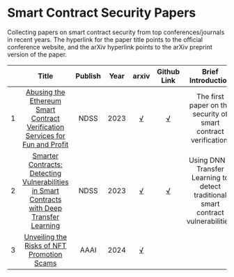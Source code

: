 # Smart Contract Security Papers
Collecting papers on smart contract security from top conferences/journals in recent years.
The hyperlink for the paper title points to the official conference website, and the arXiv hyperlink points to the arXiv preprint version of the paper.


||Title|Publish|Year|arxiv|Github Link|Brief Introduction|
|:--|:--:|:--:|:--:|:--:|:--:|:--:|
|1|[Abusing the Ethereum Smart Contract Verification Services for Fun and Profit](https://www.ndss-symposium.org/ndss-paper/abusing-the-ethereum-smart-contract-verification-services-for-fun-and-profit/)|NDSS|2023|[√](https://arxiv.org/abs/2307.00549)|[√](https://github.com/source-code-scam-paper/source-scam-all-in-one)|The first paper on the security of smart contract verification.|
|2|[Smarter Contracts: Detecting Vulnerabilities in Smart Contracts with Deep Transfer Learning](https://www.ndss-symposium.org/ndss-paper/smarter-contracts-detecting-vulnerabilities-in-smart-contracts-with-deep-transfer-learning/)|NDSS|2023|[√](https://arxiv.org/abs/2106.09282)|[√](https://github.com/sss-wue/smarter-contracts)|Using DNN + Transfer Learning to detect traditional smart contract vulnerabilities.|
|3|[Unveiling the Risks of NFT Promotion Scams](https://ojs.aaai.org/index.php/ICWSM/article/view/31395#:~:text=We%20also%20identify%20several%20shortcomings%20in)|AAAI|2024|[√](http://export.arxiv.org/abs/2301.09806v3)||

